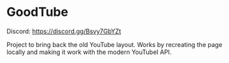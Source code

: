 # GoodTube

Discord: https://discord.gg/Bsvy7GbYZt

Project to bring back the old YouTube layout.
Works by recreating the page locally and making it work with the modern YouTubeI API.

